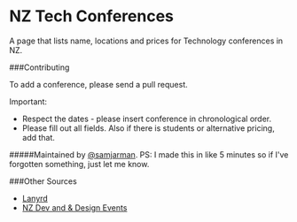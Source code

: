 NZ Tech Conferences
=================

A page that lists name, locations and prices for Technology conferences in NZ. 


###Contributing

To add a conference, please send a pull request.


Important:

 - Respect the dates - please insert conference in chronological order.
 - Please fill out all fields. Also if there is students or alternative pricing, add that. 
 

#####Maintained by [@samjarman](http://www.twitter.com/samjarman).
PS: I made this in like 5 minutes so if I've forgotten something, just let me know. 

###Other Sources

 - [Lanyrd](http://lanyrd.com/places/new-zealand/)
 - [NZ Dev and & Design Events](https://docs.google.com/spreadsheet/ccc?key=0AuEpEtzwA-YXdFZLaEFrMkZ6U3BiQ3NMUEdZWjB1amc&usp=sharing&authkey=CP7r_64F)


